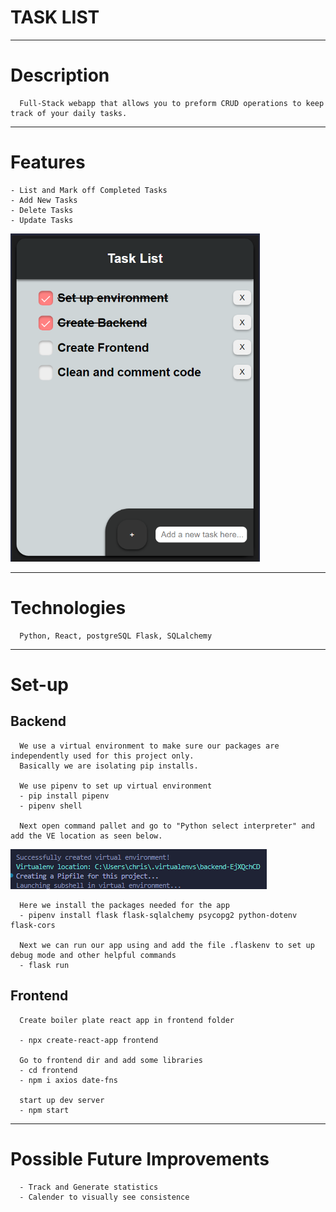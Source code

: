 # TASK LIST 
---
# Description
      Full-Stack webapp that allows you to preform CRUD operations to keep track of your daily tasks.
---
# Features
    - List and Mark off Completed Tasks
    - Add New Tasks
    - Delete Tasks
    - Update Tasks

![Alt text](images/image-1.png)

---
# Technologies
      Python, React, postgreSQL Flask, SQLalchemy

---
# Set-up

## Backend 

      We use a virtual environment to make sure our packages are independently used for this project only. 
      Basically we are isolating pip installs.

      We use pipenv to set up virtual environment
      - pip install pipenv
      - pipenv shell

      Next open command pallet and go to "Python select interpreter" and add the VE location as seen below.

![Alt text](images/image.png) 

      Here we install the packages needed for the app
      - pipenv install flask flask-sqlalchemy psycopg2 python-dotenv flask-cors

      Next we can run our app using and add the file .flaskenv to set up debug mode and other helpful commands
      - flask run

## Frontend

      Create boiler plate react app in frontend folder

      - npx create-react-app frontend

      Go to frontend dir and add some libraries
      - cd frontend
      - npm i axios date-fns

      start up dev server     
      - npm start
---
# Possible Future Improvements

      - Track and Generate statistics
      - Calender to visually see consistence